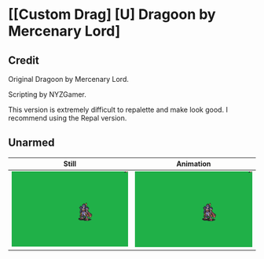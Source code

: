 # [\[Custom Drag\] \[U\] Dragoon by Mercenary Lord]

## Credit

Original Dragoon by Mercenary Lord.

Scripting by NYZGamer.

This version is extremely difficult to repalette and make look good. I recommend using the Repal version.

## Unarmed

| Still | Animation |
| :---: | :-------: |
| ![Unarmed still](./Unarmed_000.png) | ![Unarmed animation](./Unarmed.gif) |
